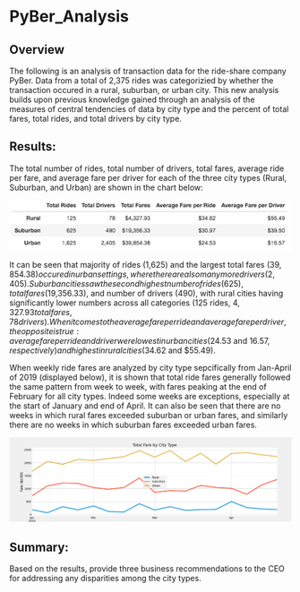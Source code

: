 # PyBer_Analysis

## Overview 

The following is an analysis of transaction data for the ride-share company PyBer. Data from a total of 2,375 rides was categorizied by whether the transaction occured in a rural, suburban, or urban city. This new analysis builds upon previous knowledge gained through an analysis of the measures of central tendencies of data by city type and the percent of total fares, total rides, and total drivers by city type. 

## Results: 

The total number of rides, total number of drivers, total fares, average ride per fare, and average fare per driver for each of the three city types (Rural, Suburban, and Urban) are shown in the chart below: 

![](analysis/pyber_summary_df.png)

It can be seen that majority of rides (1,625) and the largest total fares ($39,854.38) occured in urban settings, where there are also many more drivers (2,405). Suburban cities saw the second highest number of rides (625), total fares ($19,356.33), and number of drivers (490), with rural cities having significantly lower numbers across all categories (125 rides, $4,327.93 total fares, 78 drivers). When it comes to the average fare per ride and average fare per driver, the opposite is true: average fare per ride and driver were lowest in urban cities ($24.53 and $16.57, respectively) and highest in rural cities($34.62 and $55.49). 

When weekly ride fares are analyzed by city type sepcifically from Jan-April of 2019 (displayed below), it is shown that total ride fares generally followed the same pattern from week to week, with fares peaking at the end of February for all city types. Indeed some weeks are exceptions, especially at the start of January and end of April. It can also be seen that there are no weeks in which rural fares exceeded suburban or urban fares, and similarly there are no weeks in which suburban fares exceeded urban fares. 

![](analysis/Pyber_fare_summary.png)

## Summary: 

Based on the results, provide three business recommendations to the CEO for addressing any disparities among the city types.

